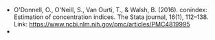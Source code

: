 - O'Donnell, O., O'Neill, S., Van Ourti, T., & Walsh, B. (2016). conindex: Estimation of concentration indices. The Stata journal, 16(1), 112–138. Link: https://www.ncbi.nlm.nih.gov/pmc/articles/PMC4819995
-